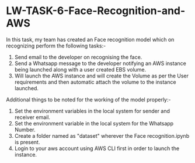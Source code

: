 # LW-TASK-6-Face-Recognition-and-AWS


In this task, my team has created an Face recognition model which on recognizing perform the following tasks:-
1. Send email to the developer on recognising the face.
2. Send a Whatsapp message to the developer notifying an AWS instance being launched along with a user created EBS volume.
3. Will launch the AWS instance and will create the Volume as per the User requirements and then automatic attach the volume to the instance launched.

Additional things to be noted for the working of the model properly:-
1. Set the environment variables in the local system for sender and receiver email.
2. Set the environment variable in the local system for the Whatsapp Number.
3. Create a folder named as "dataset" wherever the Face recognition.ipynb is present.
4. Login to your aws account using AWS CLI first in order to launch the instance. 
